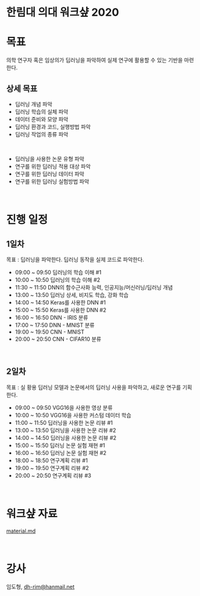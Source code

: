 # 한림대 의대 워크샾 2020

# 목표

의학 연구자 혹은 임상의가 딥러닝을 파악하여 실제 연구에 활용할 수 있는 기반을 마련한다.

## 상세 목표

- 딥러닝 개념 파악
- 딥러닝 학습의 실체 파악
- 데이터 준비와 모양 파악
- 딥러닝 환경과 코드, 실행방법 파악
- 딥러닝 작업의 종류 파악

<br>

- 딥러닝을 사용한 논문 유형 파악
- 연구를 위한 딥러닝 적용 대상 파악
- 연구를 위한 딥러닝 데이터 파악
- 연구를 위한 딥러닝 실험방법 파악

<br>


# 진행 일정

## 1일차
목표 : 
  딥러닝을 파악한다.
  딥러닝 동작을 실제 코드로 파악한다.

- 09:00 ~ 09:50 딥러닝의 학습 이해 #1
- 10:00 ~ 10:50 딥러닝의 학습 이해 #2
- 11:30 ~ 11:50 DNN의 함수근사화 능력, 인공지능/머신러닝/딥러닝 개념
- 13:00 ~ 13:50 딥러닝 상세, 비지도 학습, 강화 학습
- 14:00 ~ 14:50 Keras를 사용한 DNN #1
- 15:00 ~ 15:50 Keras를 사용한 DNN #2
- 16:00 ~ 16:50 DNN - IRIS 분류
- 17:00 ~ 17:50 DNN - MNIST 분류
- 19:00 ~ 19:50 CNN - MNIST
- 20:00 ~ 20:50 CNN - CIFAR10 분류

<br>

## 2일차
목표 : 실 황용 딥러닝 모델과 논문에서의 딥러닝 사용을 파악하고, 새로운 연구를 기획한다.

- 09:00 ~ 09:50 VGG16을 사용한 영상 분류
- 10:00 ~ 10:50 VGG16을 사용한 커스텀 데이터 학습
- 11:00 ~ 11:50 딥러닝을 사용한 논문 리뷰 #1
- 13:00 ~ 13:50 딥러닝을 사용한 논문 리뷰 #2
- 14:00 ~ 14:50 딥러닝을 사용한 논문 리뷰 #2
- 15:00 ~ 15:50 딥러닝 논문 실험 재현 #1
- 16:00 ~ 16:50 딥러닝 논문 실험 재현 #2
- 18:00 ~ 18:50 연구계획 리뷰 #1
- 19:00 ~ 19:50 연구계획 리뷰 #2
- 20:00 ~ 20:50 연구계획 리뷰 #3


<br>


# 워크샾 자료

[material.md](material.md)


<br>

# 강사

임도형, dh-rim@hanmail.net




